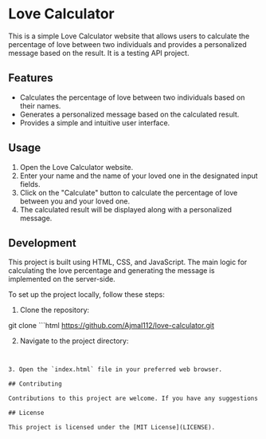# Love Calculator

This is a simple Love Calculator website that allows users to calculate the percentage of love between two individuals and provides a personalized message based on the result. It is a testing API project.

## Features

- Calculates the percentage of love between two individuals based on their names.
- Generates a personalized message based on the calculated result.
- Provides a simple and intuitive user interface.

## Usage

1. Open the Love Calculator website.
2. Enter your name and the name of your loved one in the designated input fields.
3. Click on the "Calculate" button to calculate the percentage of love between you and your loved one.
4. The calculated result will be displayed along with a personalized message.

## Development

This project is built using HTML, CSS, and JavaScript. The main logic for calculating the love percentage and generating the message is implemented on the server-side.

To set up the project locally, follow these steps:

1. Clone the repository:

git clone ```html https://github.com/Ajmal112/love-calculator.git


2. Navigate to the project directory:

````html cd love-calculator


3. Open the `index.html` file in your preferred web browser.

## Contributing

Contributions to this project are welcome. If you have any suggestions or find any bugs, please open an issue or submit a pull request.

## License

This project is licensed under the [MIT License](LICENSE).



